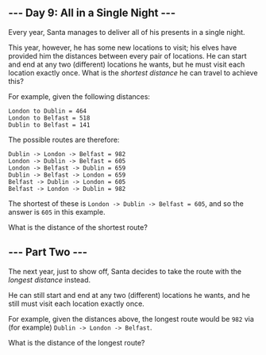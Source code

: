 ﻿
## --- Day 9: All in a Single Night ---

Every year, Santa manages to deliver all of his presents in a single night.

This year, however, he has some  new locations  to visit; his elves have provided him the distances between every pair of locations. He can start and end at any two (different) locations he wants, but he must visit each location exactly once. What is the  _shortest distance_  he can travel to achieve this?

For example, given the following distances:

```
London to Dublin = 464
London to Belfast = 518
Dublin to Belfast = 141

```

The possible routes are therefore:

```
Dublin -> London -> Belfast = 982
London -> Dublin -> Belfast = 605
London -> Belfast -> Dublin = 659
Dublin -> Belfast -> London = 659
Belfast -> Dublin -> London = 605
Belfast -> London -> Dublin = 982

```

The shortest of these is  `London -> Dublin -> Belfast = 605`, and so the answer is  `605`  in this example.

What is the distance of the shortest route?


## --- Part Two ---

The next year, just to show off, Santa decides to take the route with the  _longest distance_  instead.

He can still start and end at any two (different) locations he wants, and he still must visit each location exactly once.

For example, given the distances above, the longest route would be  `982`  via (for example)  `Dublin -> London -> Belfast`.

What is the distance of the longest route?


